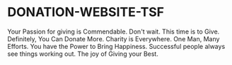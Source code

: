 # DONATION-WEBSITE-TSF
Your Passion for giving is Commendable. Don't wait. This time is to Give. Definitely, You Can Donate More. Charity is Everywhere. One Man, Many Efforts. You have the Power to Bring Happiness. Successful people always see things working out. The joy of Giving your Best. 
